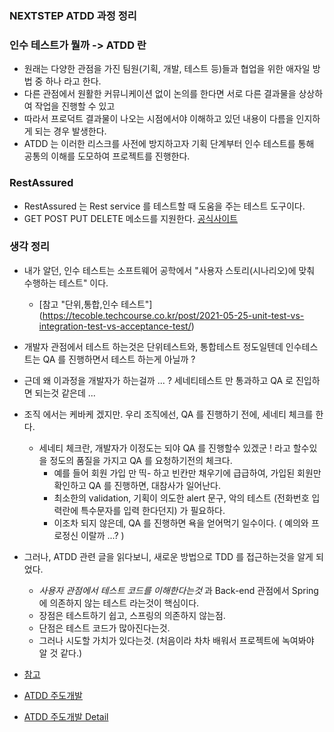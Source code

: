 ### NEXTSTEP ATDD 과정 정리

### 인수 테스트가 뭘까 -> ATDD 란
- 원래는 다양한 관점을 가진 팀원(기획, 개발, 테스트 등)들과 협업을 위한 애자일 방법 중 하나 라고 한다.
- 다른 관점에서 원활한 커뮤니케이션 없이 논의를 한다면 서로 다른 결과물을 상상하여 작업을 진행할 수 있고
- 따라서 프로덕트 결과물이 나오는 시점에서야 이해하고 있던 내용이 다름을 인지하게 되는 경우 발생한다.
- ATDD 는 이러한 리스크를 사전에 방지하고자 기획 단계부터 인수 테스트를 통해 공통의 이해를 도모하여 프로젝트를 진행한다.

### RestAssured
- RestAssured 는 Rest service 를 테스트할 때 도움을 주는 테스트 도구이다.
- GET POST PUT DELETE 메소드를 지원한다.
[공식사이트](https://rest-assured.io/)

### 생각 정리
- 내가 알던, 인수 테스트는 소프트웨어 공학에서 "사용자 스토리(시나리오)에 맞춰 수행하는 테스트" 이다. 
  - [참고 "단위,통합,인수 테스트"] (https://tecoble.techcourse.co.kr/post/2021-05-25-unit-test-vs-integration-test-vs-acceptance-test/)
- 개발자 관점에서 테스트 하는것은 단위테스트와, 통합테스트 정도일텐데 인수테스트는 QA 를 진행하면서 테스트 하는게 아닐까 ?
- 근데 왜 이과정을 개발자가 하는걸까 ... ? 세네티테스트 만 통과하고 QA 로 진입하면 되는것 같은데 ...
- 조직 에서는 케바케 겠지만. 우리 조직에선, QA 를 진행하기 전에, 세네티 체크를 한다.
    - 세네티 체크란, 개발자가 이정도는 되야 QA 를 진행할수 있겠군 ! 라고 할수있을 정도의 품질을 가지고 QA 를 요청하기전의 체크다.
        - 예를 들어 회원 가입 만 띡- 하고 빈칸만 채우기에 급급하여, 가입된 회원만 확인하고 QA 를 진행하면, 대참사가 일어난다.
        - 최소한의 validation, 기획이 의도한 alert 문구, 악의 테스트 (전화번호 입력란에 특수문자를 입력 한다던지) 가 필요하다.
        - 이조차 되지 않은데, QA 를 진행하면 욕을 얻어먹기 일수이다. ( 예의와 프로정신 이랄까 ...? )
- 그러나, ATDD 관련 글을 읽다보니, 새로운 방법으로 TDD 를 접근하는것을 알게 되었다.
  - *사용자 관점에서 테스트 코드를 이해한다는것* 과 Back-end 관점에서 Spring 에 의존하지 않는 테스트 라는것이 핵심이다.
  - 장점은 테스트하기 쉽고, 스프링의 의존하지 않는점.
  - 단점은 테스트 코드가 많아진다는것.
  - 그러나 시도할 가치가 있다는것. (처음이라 차차 배워서 프로젝트에 녹여봐야 알 것 같다.)
  
- [참고](https://happy-coding-day.tistory.com/entry/%EC%9A%B0%EC%95%84%ED%95%9C%ED%85%8C%ED%81%AC%EC%BD%94%EC%8A%A4Pro-%EC%9D%B8%EC%88%98-%ED%85%8C%EC%8A%A4%ED%8A%B8-%EA%B8%B0%EB%B0%98-TDD-2-59)
- [ATDD 주도개발](https://mysoftwarequality.wordpress.com/2013/11/12/when-something-works-share-it/)
- [ATDD 주도개발 Detail](https://mysoftwarequality.wordpress.com/2012/12/14/how-to-transform-bad-acceptance-tests-into-awesome-ones/)
